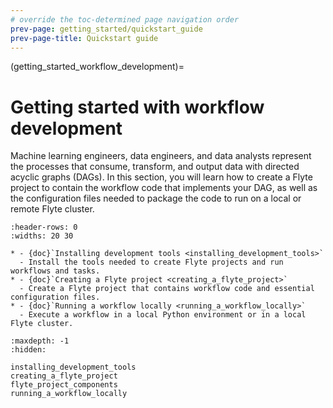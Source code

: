 ```yaml
---
# override the toc-determined page navigation order
prev-page: getting_started/quickstart_guide
prev-page-title: Quickstart guide
---
```


(getting_started_workflow_development)=
# Getting started with workflow development

Machine learning engineers, data engineers, and data analysts represent the processes that consume, transform, and output data with directed acyclic graphs (DAGs). In this section, you will learn how to create a Flyte project to contain the workflow code that implements your DAG, as well as the configuration files needed to package the code to run on a local or remote Flyte cluster.

```{list-table}
:header-rows: 0
:widths: 20 30

* - {doc}`Installing development tools <installing_development_tools>`
  - Install the tools needed to create Flyte projects and run workflows and tasks.
* - {doc}`Creating a Flyte project <creating_a_flyte_project>`
  - Create a Flyte project that contains workflow code and essential configuration files.
* - {doc}`Running a workflow locally <running_a_workflow_locally>`
  - Execute a workflow in a local Python environment or in a local Flyte cluster.
```

```{toctree}
:maxdepth: -1
:hidden:

installing_development_tools
creating_a_flyte_project
flyte_project_components
running_a_workflow_locally
```
